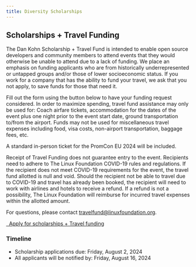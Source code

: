 ```yaml
---
title: Diversity Scholarships
---
```


## Scholarships + Travel Funding

The Dan Kohn Scholarship + Travel Fund is intended to enable open source developers and community members to attend events that they would otherwise be unable to attend due to a lack of funding. We place an emphasis on funding applicants who are from historically underrepresented or untapped groups and/or those of lower socioeconomic status. If you work for a company that has the ability to fund your travel, we ask that you not apply, to save funds for those that need it.

Fill out the form using the button below to have your funding request considered. In order to maximize spending, travel fund assistance may only be used for: Coach airfare tickets, accommodation for the dates of the event plus one night prior to the event start date, ground transportation to/from the airport. Funds may not be used for miscellaneous travel expenses including food, visa costs, non-airport transportation, baggage fees, etc.

A standard in-person ticket for the PromCon EU 2024 will be included.

Receipt of Travel Funding does not guarantee entry to the event.  Recipients need to adhere to The Linux Foundation COVID-19 rules and regulations. If the recipient does not meet COVID-19 requirements for the event, the travel fund allotted is null and void. Should the recipient not be able to travel due to COVID-19 and travel has already been booked, the recipient will need to work with airlines and hotels to receive a refund. If a refund is not a possibility, The Linux Foundation will reimburse for incurred travel expenses within the allotted amount.

For questions, please contact <a href="mailto:travelfund@linuxfoundation.org">travelfund@linuxfoundation.org</a>.


<a class="btn btn-lg btn-default" href="https://events.linuxfoundation.org/about/travel-fund-request/" target="_blank" role="button">
  <i class="fa fa-pen"></i>&nbsp;&nbsp;Apply for scholarships + Travel funding
</a>

### Timeline

* Scholarship applications due: Friday, August 2, 2024
* All applicants will be notified by: Friday, August 16, 2024
